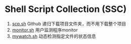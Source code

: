 # Shell Script Collection (SSC)

1. [scp.sh](https://github.com/ka1i/ShellScriptCollection/blob/master/gsc.sh) Github 递归下载项目文件夹，而不用下载整个项目
2. [monitor.sh](https://github.com/ka1i/ShellScriptCollection/blob/master/monitor.sh) 用户监测程序monitor
3. [mywatch.sh](https://github.com/ka1i/ShellScriptCollection/blob/master/mywatch.sh) 动态检测指定文件的状态信息